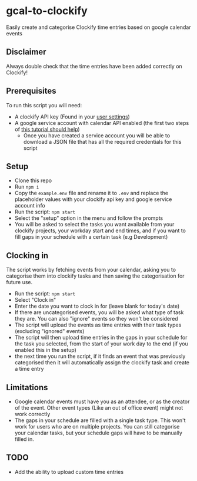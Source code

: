 # gcal-to-clockify
Easily create and categorise Clockify time entries based on google calendar events

## Disclaimer
Always double check that the time entries have been added correctly on Clockify!

## Prerequisites
To run this script you will need:
* A clockify API key (Found in your [user settings](https://clockify.me/user/settings))
* A google service account with calendar API enabled (the first two steps of [this tutorial should help](https://dev.to/megazear7/google-calendar-api-integration-made-easy-2a68))
  * Once you have created a service account you will be able to download a JSON file that has all the required credentials for this script

## Setup
* Clone this repo
* Run `npm i`
* Copy the `example.env` file and rename it to `.env` and replace the placeholder values with your clockify api key and google service account info
* Run the script: `npm start`
* Select the "setup" option in the menu and follow the prompts
* You will be asked to select the tasks you want available from your clockify projects, your workday start and end times, and if you want to fill gaps in your schedule with a certain task (e.g Development)

## Clocking in
The script works by fetching events from your calendar, asking you to categorise them into clockify tasks and then saving the categorisation for future use.
* Run the script: `npm start`
* Select "Clock in"
* Enter the date you want to clock in for (leave blank for today's date)
* If there are uncategorised events, you will be asked what type of task they are. You can also "ignore" events so they won't be considered
* The script will upload the events as time entries with their task types (excluding "ignored" events)
* The script will then upload time entries in the gaps in your schedule for the task you selected, from the start of your work day to the end (if you enabled this in the setup)
* the next time you run the script, if it finds an event that was previously categorised then it will automatically assign the clockify task and create a time entry

## Limitations
* Google calendar events must have you as an attendee, or as the creator of the event. Other event types (Like an out of office event) might not work correctly
* The gaps in your schedule are filled with a single task type. This won't work for users who are on multiple projects.
  You can still categorise your calendar tasks, but your schedule gaps will have to be manually filled in.

## TODO
* Add the ability to upload custom time entries
